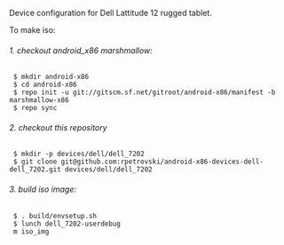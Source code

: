 Device configuration for Dell Lattitude 12 rugged tablet.

To make iso:

###### 1. checkout android_x86 marshmallow:
```
 $ mkdir android-x86
 $ cd android-x86
 $ repo init -u git://gitscm.sf.net/gitroot/android-x86/manifest -b marshmallow-x86
 $ repo sync
```
###### 2. checkout this repository
```
 $ mkdir -p devices/dell/dell_7202
 $ git clone git@github.com:rpetrovski/android-x86-devices-dell-dell_7202.git devices/dell/dell_7202
```
###### 3. build iso image:
```
 $ . build/envsetup.sh
 $ lunch dell_7202-userdebug
 m iso_img
```
